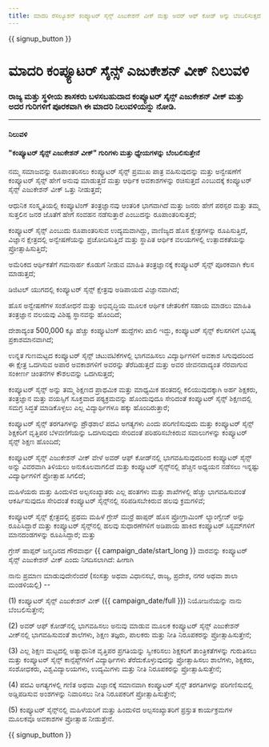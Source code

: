 ```yaml
---
title: ಮಾದರಿ ರೆಸಲ್ಯೂಶನ್ ಕಂಪ್ಯೂಟರ್ ಸೈನ್ಸ್ ಎಜುಕೇಶನ್ ವೀಕ್ ಮತ್ತು ಅವರ್ ಆಫ್ ಕೋಡ್ ಅನ್ನು ಬೆಂಬಲಿಸುತ್ತದೆ
---
```


{{ signup_button }}

# ಮಾದರಿ ಕಂಪ್ಯೂಟರ್ ಸೈನ್ಸ್ ಎಜುಕೇಶನ್ ವೀಕ್ ನಿಲುವಳಿ

### ರಾಜ್ಯ ಮತ್ತು ಸ್ಥಳೀಯ ಶಾಸಕರು ಬಳಸಬಹುದಾದ ಕಂಪ್ಯೂಟರ್ ಸೈನ್ಸ್ ಎಜುಕೇಶನ್ ವೀಕ್‌ ಮತ್ತು ಅದರ ಗುರಿಗಳಿಗೆ ಪೂರಕವಾಗಿ ಈ ಮಾದರಿ ನಿಲುವಳಿಯನ್ನು ನೋಡಿ.

* * *

#### **ನಿಲುವಳಿ**  


#### "ಕಂಪ್ಯೂಟರ್ ಸೈನ್ಸ್ ಎಜುಕೇಶನ್ ವೀಕ್‌" ಗುರಿಗಳು ಮತ್ತು ಧ್ಯೇಯಗಳನ್ನು ಬೆಂಬಲಿಸುತ್ತೇನೆ

ನಮ್ಮ ಸಮಾಜವನ್ನು ರೂಪಾಂತರಿಸಲು ಕಂಪ್ಯೂಟರ್ ಸೈನ್ಸ್ ಪ್ರಮುಖ ಪಾತ್ರ ವಹಿಸುವುದನ್ನು ಮತ್ತು ಅನ್ವೇಷಣೆಗೆ ಕಂಪ್ಯೂಟರ್ ಸೈನ್ಸ್ ಹೇಗೆ ಅನುವು ಮಾಡುತ್ತದೆ ಮತ್ತು ಆರ್ಥಿಕ ಅವಕಾಶಗಳನ್ನು ರಚಿಸುತ್ತದೆ ಎಂಬುದಕ್ಕೆ ಕಂಪ್ಯೂಟರ್ ಸೈನ್ಸ್ ಎಜುಕೇಶನ್ ವೀಕ್‌ ಒತ್ತು ನೀಡುತ್ತದೆ;

ಆಧುನಿಕ ಸಂಸ್ಕೃತಿಯಲ್ಲಿ ಕಂಪ್ಯೂಟಿಂಗ್‌ ತಂತ್ರಜ್ಞಾನವು ಆಂತರಿಕ ಭಾಗವಾಗಿದೆ ಮತ್ತು ಜನರು ಹೇಗೆ ಪರಸ್ಪರ ಮತ್ತು ತಮ್ಮ ಸುತ್ತಲಿನ ಜನರ ಜೊತೆಗೆ ಹೇಗೆ ಸಂವಹನ ನಡೆಸುತ್ತಾರೆ ಎಂಬುದನ್ನು ರೂಪಾಂತರಿಸುತ್ತದೆ;

ಕಂಪ್ಯೂಟರ್ ಸೈನ್ಸ್ ಎಂಬುದು ರೂಪಾಂತರಿಸುವ ಉದ್ಯಮವಾಗಿದ್ದು, ವಾಣಿಜ್ಯದ ಹೊಸ ಕ್ಷೇತ್ರಗಳನ್ನು ರೂಪಿಸುತ್ತಿದೆ, ವಿಜ್ಞಾನ ಕ್ಷೇತ್ರದಲ್ಲಿ ಅನ್ವೇಷಣೆಯನ್ನು ಪ್ರಚೋದಿಸುತ್ತಿದೆ ಮತ್ತು ಸ್ಥಾಪಿತ ಆರ್ಥಿಕ ವಲಯಗಳಲ್ಲಿ ಉತ್ಪಾದಕತೆಯನ್ನು ಪ್ರೋತ್ಸಾಹಿಸುತ್ತಿದೆ;

ಅಮೆರಿಕದ ಆರ್ಥಿಕತೆಗೆ ಗಮನಾರ್ಹ ಕೊಡುಗೆ ನೀಡುವ ಮಾಹಿತಿ ತಂತ್ರಜ್ಞಾನಕ್ಕೆ ಕಂಪ್ಯೂಟರ್ ಸೈನ್ಸ್ ಪೂರಕವಾಗಿ ಕೆಲಸ ಮಾಡುತ್ತದೆ;

ಡಿಜಿಟಲ್ ಯುಗದಲ್ಲಿ ಕಂಪ್ಯೂಟರ್ ಸೈನ್ಸ್‌ ಕ್ಷೇತ್ರವು ಅಡಿಪಾಯದ ವಿಜ್ಞಾನವಾಗಿದೆ;

ಹೊಸ ಅನ್ವೇಷಣೆಗಳ ಸಂಶೋಧನೆ ಮತ್ತು ಅಭಿವೃದ್ಧಿಯ ಮೂಲಕ ಆರ್ಥಿಕ ಚೇತರಿಕೆಗೆ ಸಹಾಯ ಮಾಡಲು ಮಾಹಿತಿ ತಂತ್ರಜ್ಞಾನ ವಲಯವು ವಿಶಿಷ್ಟ ಸ್ಥಾನವನ್ನು ಹೊಂದಿದೆ;

ದೇಶಾದ್ಯಂತ 500,000 ಕ್ಕೂ ಹೆಚ್ಚು ಕಂಪ್ಯೂಟಿಂಗ್ ಹುದ್ದೆಗಳು ಖಾಲಿ ಇದ್ದು, ಕಂಪ್ಯೂಟರ್ ಸೈನ್ಸ್ ಕೆಲಸಗಳಿಗೆ ಭವಿಷ್ಯ ಪ್ರಕಾಶಮಾನವಾಗಿದೆ;

ಉನ್ನತ ಗುಣಮಟ್ಟದ ಕಂಪ್ಯೂಟರ್ ಸೈನ್ಸ್ ಚಟುವಟಿಕೆಗಳಲ್ಲಿ ಭಾಗವಹಿಸಲು ವಿದ್ಯಾರ್ಥಿಗಳಿಗೆ ಅವಕಾಶ ಸಿಗುವುದರಿಂದ ಈ ಕ್ಷೇತ್ರ ಒದಗಿಸುವ ಅಪಾರ ಅವಕಾಶಗಳಿಗೆ ಅವರನ್ನು ತೆರೆದಿಡುತ್ತದೆ ಮತ್ತು ಅವರ ಜೀವನದಾದ್ಯಂತ ನೆರವಾಗುವ ಸಂಕೀರ್ಣ ಚಿಂತನೆಗಳ ಕೌಶಲವನ್ನು ಒದಗಿಸುತ್ತದೆ;

ಕಂಪ್ಯೂಟರ್ ಸೈನ್ಸ್ ಅನ್ನು ತಮ್ಮ ಶಿಕ್ಷಣದ ಪ್ರಾಥಮಿಕ ಮತ್ತು ಮಾಧ್ಯಮಿಕ ಹಂತದಲ್ಲಿ ಕಲಿಯುವುದಕ್ಕಾಗಿ ಅರ್ಹ ಶಿಕ್ಷಕರು, ತಂತ್ರಜ್ಞಾನ ಮತ್ತು ವಯಸ್ಸಿಗೆ ಸೂಕ್ತವಾದ ಪಠ್ಯಕ್ರಮವನ್ನು ಹೊಂದುವುದೂ ಸೇರಿದಂತೆ ಕಂಪ್ಯೂಟರ್ ಸೈನ್ಸ್ ಶಿಕ್ಷಣದಲ್ಲಿ ಸಮಗ್ರ ಸಿದ್ಧತೆ ಮಾಡಿಕೊಳ್ಳಲು ಎಲ್ಲ ವಿದ್ಯಾರ್ಥಿಗಳೂ ಹಕ್ಕು ಹೊಂದಿರುತ್ತಾರೆ;

ಕಂಪ್ಯೂಟರ್ ಸೈನ್ಸ್ ತರಗತಿಗಳನ್ನು ಪ್ರೌಢಶಾಲೆ ಪದವಿ ಅಗತ್ಯಗಳು ಎಂದು ಪರಿಗಣಿಸುವುದು ಮತ್ತು ಕಂಪ್ಯೂಟರ್ ಸೈನ್ಸ್ ಶಿಕ್ಷಕರಿಗೆ ವೃತ್ತಿಪರ ಬೆಳವಣಿಗೆಯನ್ನು ಒದಗಿಸುವುದು ಸೇರಿದಂತೆ ಪರಿಹರಿಸಬೇಕಿರುವ ಸವಾಲುಗಳನ್ನು ಕಂಪ್ಯೂಟರ್ ಸೈನ್ಸ್ ಶಿಕ್ಷಣ ಹೊಂದಿದೆ;

ಕಂಪ್ಯೂಟರ್ ಸೈನ್ಸ್ ಎಜುಕೇಶನ್ ವೀಕ್‌ ವೇಳೆ ಅವರ್ ಆಫ್ ಕೋಡ್‌ನಲ್ಲಿ ಭಾಗವಹಿಸುವುದರಿಂದ ಕಂಪ್ಯೂಟರ್ ಸೈನ್ಸ್ ಅನ್ನು ವಿವರವಾಗಿ ತಿಳಿಯಲು ಅನುಕೂಲವಾಗಲಿದೆ ಮತ್ತು ಕಂಪ್ಯೂಟರ್ ಸೈನ್ಸ್‌ನಲ್ಲಿ ಹೆಚ್ಚಿನ ಅಧ್ಯಯನ ನಡೆಸಲು ಇನ್ನಷ್ಟು ವಿದ್ಯಾರ್ಥಿಗಳಿಗೆ ಪ್ರೋತ್ಸಾಹ ಸಿಗಲಿದೆ;

ಮಹಿಳೆಯರು ಮತ್ತು ಹಿಂದುಳಿದ ಅಲ್ಪಸಂಖ್ಯಾತರು ಎಲ್ಲ ಹಂತಗಳು ಮತ್ತು ಶಾಖೆಗಳಲ್ಲಿ ಹೆಚ್ಚು ಭಾಗವಹಿಸುವಂತೆ ಆಕರ್ಷಿಸುವುದೂ ಸೇರಿದಂತೆ ಕಂಪ್ಯೂಟರ್ ಸೈನ್ಸ್‌ನಲ್ಲಿ ಸರಿಪಡಿಸಬೇಕಿರುವ ಹಲವು ಕ್ರಮಗಳಿವೆ;

ಕಂಪ್ಯೂಟರ್ ಸೈನ್ಸ್‌ ಕ್ಷೇತ್ರದಲ್ಲಿ ಪ್ರಥಮ ಮಹಿಳೆ ಗ್ರೇಸ್ ಮುರ್ರೆ ಹಾಪ್ಪರ್ ಹೊಸ ಪ್ರೋಗ್ರಾಮಿಂಗ್ ಲ್ಯಾಂಗ್ವೇಜ್‌ ಅನ್ನು ರೂಪಿಸಿದ್ದಾರೆ ಮತ್ತು ಕಂಪ್ಯೂಟರ್ ಸೈನ್ಸ್‌ನಲ್ಲಿ ಹಲವು ಸುಧಾರಣೆಗಳಿಗೆ ಅಡಿಪಾಯ ಹಾಕಿದ ಕಂಪ್ಯೂಟರ್ ಸಿಸ್ಟಮ್‌ಗಳಿಗೆ ಮಾನದಂಡಗಳನ್ನು ರೂಪಿಸಿದ್ದಾರೆ; ಮತ್ತು

ಗ್ರೇಸ್ ಹಾಪ್ಪರ್ ಜನ್ಮದಿನದ ಗೌರವಾರ್ಥ {{ campaign_date/start_long }} ವಾರವನ್ನು ಕಂಪ್ಯೂಟರ್ ಸೈನ್ಸ್ ಎಜುಕೇಶನ್ ವೀಕ್ ಎಂದು ನಿಗದಿಸಲಾಗಿದೆ: ಹೀಗಾಗಿ<br />

ನಾನು ಪ್ರಮಾಣ ಮಾಡುವುದೇನೆಂದರೆ (ಸಂಸತ್ತು ಅಥವಾ ವಿಧಾನಸಭೆ, ರಾಜ್ಯ, ಪ್ರದೇಶ, ನಗರ ಅಥವಾ ಶಾಲಾ ಮಂಡಳಿಯಲ್ಲಿ) --

(1) ಕಂಪ್ಯೂಟರ್ ಸೈನ್ಸ್ ಎಜುಕೇಶನ್ ವೀಕ್‌ ({{ campaign_date/full }}) ನಿಯೋಜನೆಯನ್ನು ನಾನು ಬೆಂಬಲಿಸುತ್ತೇನೆ;

(2) ಅವರ್ ಆಫ್ ಕೋಡ್‌ನಲ್ಲಿ ಭಾಗವಹಿಸಲು ಅನುವು ಮಾಡುವ ಮೂಲಕ ಕಂಪ್ಯೂಟರ್ ಸೈನ್ಸ್ ಎಜುಕೇಶನ್ ವೀಕ್‌ನಲ್ಲಿ ಭಾಗವಹಿಸುವಂತೆ ಶಾಲೆಗಳು, ಶಿಕ್ಷಣ ತಜ್ಞರು, ಪಾಲಕರು ಮತ್ತು ನೀತಿ ನಿರೂಪಕರನ್ನು ಪ್ರೋತ್ಸಾಹಿಸುತ್ತೇನೆ;

(3) ಎಲ್ಲ ಶಿಕ್ಷಣ ಮಟ್ಟದಲ್ಲಿ ಅತ್ಯಾಧುನಿಕ ವೃತ್ತಿಪರ ಪ್ರಗತಿಯನ್ನು ಸ್ವೀಕರಿಸಲು ಶಿಕ್ಷಕರಿಗೆ ತಾಂತ್ರಿಕತೆಗಳನ್ನು ಗುರುತಿಸಲು ಮತ್ತು ಕಂಪ್ಯೂಟರ್ ಸೈನ್ಸ್ ಕಾನ್ಸೆಪ್ಟ್‌ಗಳಿಗೆ ವಿದ್ಯಾರ್ಥಿಗಳು ತೆರೆದುಕೊಳ್ಳುವುದನ್ನು ಪ್ರೋತ್ಸಾಹಿಸಲು ಶಾಲೆಗಳು, ಶಿಕ್ಷಕರು, ಸಂಶೋಧಕರು, ವಿಶ್ವವಿದ್ಯಾಲಯಗಳು, ಉದ್ಯಮಿಗಳು ಮತ್ತು ನೀತಿ ನಿರೂಪಕರನ್ನು ಪ್ರೋತ್ಸಾಹಿಸುತ್ತೇನೆ;

(4) ಪದವಿ ಅಗತ್ಯಗಳಲ್ಲಿ ಗಣಿತ ಅಥವಾ ವಿಜ್ಞಾನಕ್ಕೆ ಸಮಾನವಾಗಿ ಕಂಪ್ಯೂಟರ್ ಸೈನ್ಸ್ ತರಗತಿಗಳನ್ನು ಪರಿಗಣಿಸುವಲ್ಲಿ ಅಡ್ಡಿಪಡಿಸುವ ಅಂಶಗಳನ್ನು ನಿವಾರಿಸಲು ನೀತಿ ನಿರೂಪಕರಿಗೆ ಪ್ರೋತ್ಸಾಹಿಸುತ್ತೇನೆ;

(5) ಕಂಪ್ಯೂಟರ್ ಸೈನ್ಸ್‌ನಲ್ಲಿ ಮಹಿಳೆಯರಿಗೆ ಮತ್ತು ಹಿಂದುಳಿದ ಅಲ್ಪಸಂಖ್ಯಾತರಿಗೆ ಪ್ರಸ್ತುತ ಕಾರ್ಯಕ್ರಮಗಳ ಮೂಲಕವೂ ಅವಕಾಶಗಳ ಪ್ರೋತ್ಸಾಹ ನೀಡುತ್ತೇನೆ.

{{ signup_button }}